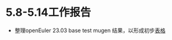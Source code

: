 # 5.8-5.14工作报告
- 整理openEuler 23.03 base test mugen 结果，以形成初步[表格](../openEuler-test/2303basetest/failureCause.csv)